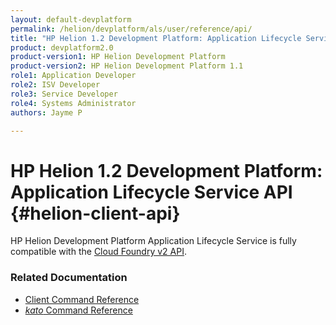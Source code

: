 ```yaml
---
layout: default-devplatform
permalink: /helion/devplatform/als/user/reference/api/
title: "HP Helion 1.2 Development Platform: Application Lifecycle Service API "
product: devplatform2.0
product-version1: HP Helion Development Platform
product-version2: HP Helion Development Platform 1.1
role1: Application Developer 
role2: ISV Developer
role3: Service Developer
role4: Systems Administrator
authors: Jayme P

---
```

<!--UNDER REVISION-->

# HP Helion 1.2 Development Platform: Application Lifecycle Service API {#helion-client-api}

HP Helion Development Platform Application Lifecycle Service is fully compatible with the [Cloud Foundry v2 API](http://docs.cloudfoundry.org/services/api-v2.0.html).

### Related Documentation

* [Client Command Reference](/helion/devplatform/als/user/reference/client-ref/)
* [*kato* Command Reference](/helion/devplatform/als/admin/reference/kato-ref/)

